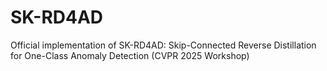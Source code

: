 # SK-RD4AD
Official implementation of SK-RD4AD: Skip-Connected Reverse Distillation for One-Class Anomaly Detection (CVPR 2025 Workshop)

